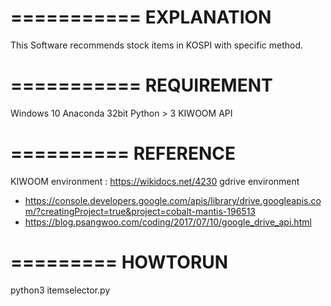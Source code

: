===========
EXPLANATION
===========
This Software recommends stock items in KOSPI with specific method.

===========
REQUIREMENT
===========
Windows 10
Anaconda 32bit
Python > 3
KIWOOM API

==========
REFERENCE
==========
KIWOOM environment : https://wikidocs.net/4230
gdrive environment
- https://console.developers.google.com/apis/library/drive.googleapis.com/?creatingProject=true&project=cobalt-mantis-196513
- https://blog.psangwoo.com/coding/2017/07/10/google_drive_api.html

=========
HOWTORUN
========
python3 itemselector.py
